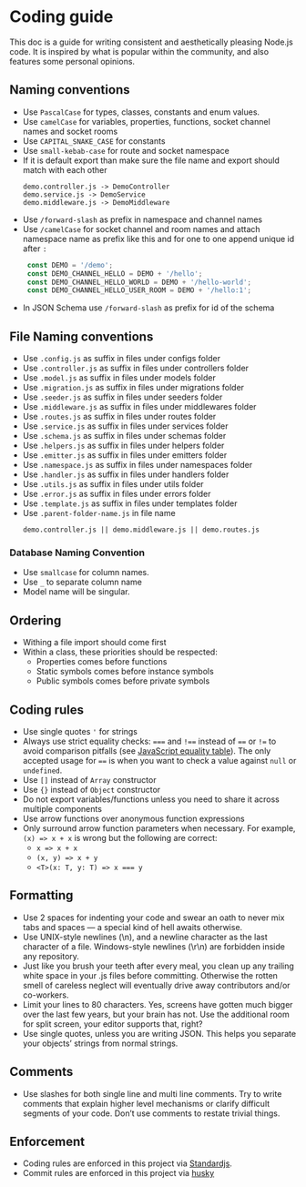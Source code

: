 # Coding guide
This doc is a guide for writing consistent and aesthetically pleasing Node.js code. It is inspired by what is popular within the community, and also features some personal opinions.


## Naming conventions
- Use `PascalCase` for types, classes, constants and enum values.
- Use `camelCase` for variables, properties, functions, socket channel names and socket rooms
- Use `CAPITAL_SNAKE_CASE` for constants
- Use `small-kebab-case` for route and socket namespace
- If it is default export than make sure the file name and export should match with each other
  ```
  demo.controller.js -> DemoController
  demo.service.js -> DemoService
  demo.middleware.js -> DemoMiddleware
  ```
- Use `/forward-slash` as prefix in namespace and channel names
- Use `/camelCase` for socket channel and room names and attach namespace name as prefix like this and for one to one append unique id after `:`
  ```javascript
   const DEMO = '/demo';
   const DEMO_CHANNEL_HELLO = DEMO + '/hello';
   const DEMO_CHANNEL_HELLO_WORLD = DEMO + '/hello-world';
   const DEMO_CHANNEL_HELLO_USER_ROOM = DEMO + '/hello:1';
  ```
- In JSON Schema use `/forward-slash` as prefix for id of the schema

## File Naming conventions
- Use `.config.js` as suffix in files under configs folder
- Use `.controller.js` as suffix in files under controllers folder
- Use `.model.js` as suffix in files under models folder
- Use `.migration.js` as suffix in files under migrations folder
- Use `.seeder.js` as suffix in files under seeders folder
- Use `.middleware.js` as suffix in files under middlewares folder
- Use `.routes.js` as suffix in files under routes folder
- Use `.service.js` as suffix in files under services folder
- Use `.schema.js` as suffix in files under schemas folder
- Use `.helpers.js` as suffix in files under helpers folder
- Use `.emitter.js` as suffix in files under emitters folder
- Use `.namespace.js` as suffix in files under namespaces folder
- Use `.handler.js` as suffix in files under handlers folder
- Use `.utils.js` as suffix in files under utils folder
- Use `.error.js` as suffix in files under errors folder
- Use `.template.js` as suffix in files under templates folder
- Use `.parent-folder-name.js` in file name
    ```
    demo.controller.js || demo.middleware.js || demo.routes.js
    ```

### Database Naming Convention
- Use `smallcase` for column names.
- Use `_` to separate column name
- Model name will be singular.


## Ordering
- Withing a file import should come first
- Within a class, these priorities should be respected:
  * Properties comes before functions
  * Static symbols comes before instance symbols
  * Public symbols comes before private symbols

## Coding rules
- Use single quotes `'` for strings
- Always use strict equality checks: `===` and `!==` instead of `==` or `!=` to avoid comparison pitfalls (see
  [JavaScript equality table](https://dorey.github.io/JavaScript-Equality-Table/)).
  The only accepted usage for `==` is when you want to check a value against `null` or `undefined`.
- Use `[]` instead of `Array` constructor
- Use `{}` instead of `Object` constructor
- Do not export variables/functions unless you need to share it across multiple components
- Use arrow functions over anonymous function expressions
- Only surround arrow function parameters when necessary.
  For example, `(x) => x + x` is wrong but the following are correct:
  * `x => x + x`
  * `(x, y) => x + y`
  * `<T>(x: T, y: T) => x === y`


## Formatting
- Use 2 spaces for indenting your code and swear an oath to never mix tabs and spaces — a special kind of hell awaits otherwise.
- Use UNIX-style newlines (\n), and a newline character as the last character of a file. Windows-style newlines (\r\n) are forbidden inside any repository.
- Just like you brush your teeth after every meal, you clean up any trailing white space in your .js files before committing. Otherwise the rotten smell of careless neglect will eventually drive away contributors and/or co-workers.
- Limit your lines to 80 characters. Yes, screens have gotten much bigger over the last few years, but your brain has not. Use the additional room for split screen, your editor supports that, right?
- Use single quotes, unless you are writing JSON. This helps you separate your objects’ strings from normal strings.

## Comments
- Use slashes for both single line and multi line comments. Try to write comments that explain higher level mechanisms or clarify difficult segments of your code. Don’t use comments to restate trivial things.


## Enforcement
- Coding rules are enforced in this project via [Standardjs](https://standardjs.com).
- Commit rules are enforced in this project via [husky](https://github.com/typicode/husky)
